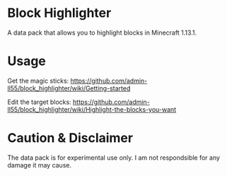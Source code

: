 # Block Highlighter
A data pack that allows you to highlight blocks in Minecraft 1.13.1.

# Usage
Get the magic sticks:
https://github.com/admin-ll55/block_highlighter/wiki/Getting-started

Edit the target blocks:
https://github.com/admin-ll55/block_highlighter/wiki/Highlight-the-blocks-you-want

# Caution & Disclaimer
The data pack is for experimental use only.
I am not respondsible for any damage it may cause.
